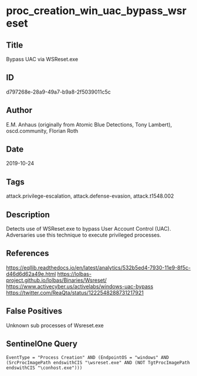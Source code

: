 # proc_creation_win_uac_bypass_wsreset

## Title
Bypass UAC via WSReset.exe

## ID
d797268e-28a9-49a7-b9a8-2f5039011c5c

## Author
E.M. Anhaus (originally from Atomic Blue Detections, Tony Lambert), oscd.community, Florian Roth

## Date
2019-10-24

## Tags
attack.privilege-escalation, attack.defense-evasion, attack.t1548.002

## Description
Detects use of WSReset.exe to bypass User Account Control (UAC). Adversaries use this technique to execute privileged processes.

## References
https://eqllib.readthedocs.io/en/latest/analytics/532b5ed4-7930-11e9-8f5c-d46d6d62a49e.html
https://lolbas-project.github.io/lolbas/Binaries/Wsreset/
https://www.activecyber.us/activelabs/windows-uac-bypass
https://twitter.com/ReaQta/status/1222548288731217921

## False Positives
Unknown sub processes of Wsreset.exe

## SentinelOne Query
```
EventType = "Process Creation" AND (EndpointOS = "windows" AND (SrcProcImagePath endswithCIS "\wsreset.exe" AND (NOT TgtProcImagePath endswithCIS "\conhost.exe")))

```
